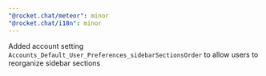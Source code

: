 ```yaml
---
"@rocket.chat/meteor": minor
"@rocket.chat/i18n": minor
---
```


Added account setting `Accounts_Default_User_Preferences_sidebarSectionsOrder`  to allow users to reorganize sidebar sections

